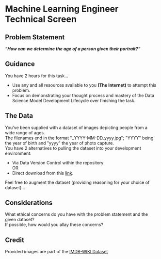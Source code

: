 # Machine Learning Engineer Technical Screen
## Problem Statement
***"How can we determine the age of a person given their portrait?"***

## Guidance
You have 2 hours for this task...
- Use any and all resources available to you **(The Internet)** to attempt this problem.
- Focus on demonstrating your thought process and mastery of the Data Science Model Development Lifecycle over finishing the task.

## The Data
You've been supplied with a dataset of images depicting people from a wide range of ages.\
The filenames end in the format "_YYYY-MM-DD_yyyy.jpg"; "YYYY" being the year of birth and "yyyy" the year of photo capture. \
You have 2 alternatives to pulling the dataset into your development environment:
- Via Data Version Control within the repository \
OR
- Direct download from this [link](https://drive.google.com/file/d/1kfLlrkXrl8wmX3J8_Oq9RT9cwEWBpJRM/view?usp=sharing).

Feel free to augment the dataset (providing reasoning for your choice of dataset)...

## Considerations
What ethical concerns do you have with the problem statement and the given dataset?\
If possible, how would you allay these concerns?

## Credit
Provided images are part of the [IMDB-WIKI Dataset](https://data.vision.ee.ethz.ch/cvl/rrothe/imdb-wiki/)
